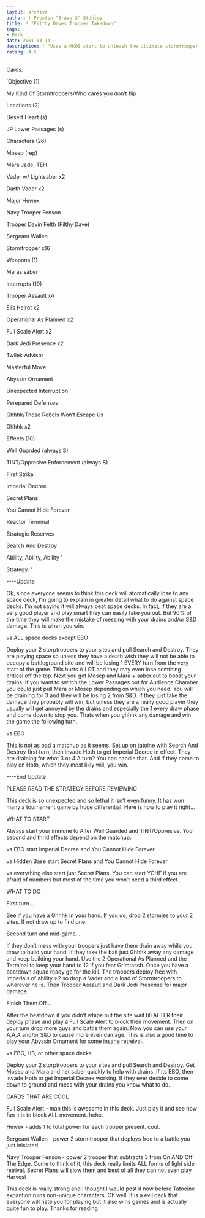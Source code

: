 ```yaml
---
layout: archive
author: ! Preston "Bravo 3" Stahley
title: ! "Filthy Daves Trooper Takedown"
tags:
- Dark
date: 2001-03-14
description: ! "Uses a MKOS start to unleash the ultimate stormtrooper beatdown.  You can’t run, you can’t hide..."
rating: 4.5
---
```

Cards: 

'Objective (1)

My Kind Of Stormtroopers/Who cares you don’t flip


Locations (2)

Desert Heart (s)

JP Lower Passages (s)



Characters (26)

Mosep (rep)

Mara Jade, TEH

Vader w/ Lightsaber x2

Darth Vader x2

Major Hewex

Navy Trooper Fenson

Trooper Davin Felth (Filthy Dave)

Sergeant Wallen

Stormtrooper x16


Weapons (1)

Maras saber


Interrupts (19)

Trooper Assault x4

Elis Helrot x2

Operational As Planned x2

Full Scale Alert x2

Dark Jedi Presence x2

Twilek Advisor

Masterful Move

Abyssin Ornament

Unexpected Interruption

Perepared Defenses

Ghhhk/Those Rebels Won’t Escape Us

Ghhhk x2


Effects (10)

Well Guarded (always S)

TINT/Oppresive Enforcement (always S)

First Strike

Imperial Decree

Secret Plans

You Cannot Hide Forever

Reactor Terminal

Strategic Reserves

Search And Destroy

Ability, Ability, Ability '

Strategy: '

 
----Update

Ok, since everyone seems to think this deck will atomatically lose to any space deck, I’m going to explain in greater detail what to do against space decks.  I’m not saying it will always beat space decks.  In fact, if they are a very good player and play smart they can easily take you out.  But 90% of the time they will make the mistake of messing with your drains and/or S&D damage.  This is when you win.


vs ALL space decks except EBO

Deploy your 2 storptroopers to your sites and pull Search and Destroy. They are playing space so unless they have a death wish they will not be able to occupy a battleground site and will be losing 1 EVERY turn from the very start of the game.  This hurts A LOT and they may even lose somthing critical off the top.  Next you get Mosep and Mara + saber out to boost your drains.  If you want to switch the Lower Passages out for Audience Chamber you could just pull Mara or Mosep depending on which you need.  You will be draining for 3 and they will be losing 2 from S&D.  If they just take the damage they probably will win, but unless they are a really good player they usually will get annoyed by the drains and especially the 1 every draw phase and come down to stop you.  Thats when you ghhhk any damage and win the game the following turn.


vs EBO

This is not as bad a matchup as it seems.  Set up on tatoine with Search And Destroy first turn, then invade Hoth to get Imperial Decree in effect. They are draining for what 3 or 4 A turn?  You can handle that.  And if they come to play on Hoth, which they most likly will, you win.

----End Update


PLEASE READ THE STRATEGY BEFORE REVIEWING


This deck is so unexpected and so lethal it isn’t even funny.  It has won many a tournament game by huge differential.  Here is how to play it right...


WHAT TO START

Always start your immune to Alter Well Guarded and TINT/Oppresive.  Your second and thrid effects depend on the matchup.


vs EBO start Imperial Decree and You Cannot Hide Forever


vs Hidden Base start Secret Plans and You Cannot Hide Forever


vs everything else start just Secret Plans.  You can start YCHF if you are afraid of numbers but most of the time you won’t need a third effect.


WHAT TO DO

First turn...

See if you have a Ghhhk in your hand.  If you do, drop 2 stormies to your 2 sites.  If not draw up to find one.  


Second turn and mid-game...

If they don’t mess with your troopers just have them drain away while you draw to build your hand.  If they take the bait just Ghhhk away any damage and keep building your hand.  Use the 2 Operational As Planned and the Terminal to keep your hand to 12 if you fear Grimtassh.  Once you have a beatdown squad ready go for the kill.  The troopers deploy free with Imperials of ability >2 so drop a Vader and a load of Stormtroopers to wherever he is.  Then Trooper Assault and Dark Jedi Presense for major damage.


Finish Them Off...

After the beatdown if you didn’t whipe out the site wait till AFTER their deploy phase and play a Full Scale Alert to block their movement.  Then on your turn drop more guys and battle them again.  Now you can use your A,A,A and/or S&D to cause more even damage.  This is also a good time to play your Abyssin Ornament for some insane retreival.


vs EBO, HB, or other space decks

Deploy your 2 storptroopers to your sites and pull Search and Destroy.  Get Mosep and Mara and her saber quickly to help with drains.  If its EBO, then invade Hoth to get Imperial Decree working.  If they ever decide to come down to ground and mess with your drains you know what to do. 


CARDS THAT ARE COOL

Full Scale Alert - man this is awesome in this deck.  Just play it and see how fun it is to block ALL movement.  hehe.


Hewex - adds 1 to total power for each trooper present.  cool.


Sergeant Wallen - power 2 stormtrooper that deploys free to a battle you just inisiated. 


Navy Trooper Fenson - power 2 trooper that subtracts 3 from On AND Off The Edge.  Come to think of it, this deck really limits ALL forms of light side retrival.  Secret Plans will slow them and best of all they can not even play Harvest


This deck is really strong and I thought I would post it now before Tatooine expantion ruins non-unique characters.  Oh well.  It is a evil deck that everyone will hate you for playing but it also wins games and is actually quite fun to play.  Thanks for reading   '